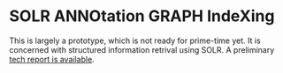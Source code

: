 SOLR ANNOtation GRAPH IndeXing 
===================

This is largely a prototype, which is not ready for prime-time yet. It is concerned with structured information retrival using SOLR. A preliminary [tech report is available](http://boytsov.info/pubs/annogr2015rep.pdf).
